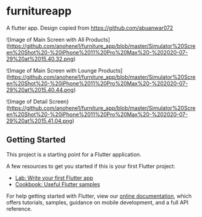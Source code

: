 # furnitureapp

A flutter app. Design copied from https://github.com/abuanwar072

![Image of Main Screen with All Products]
(https://github.com/anohene1/furniture_app/blob/master/Simulator%20Screen%20Shot%20-%20iPhone%2011%20Pro%20Max%20-%202020-07-29%20at%2015.40.32.png)

![Image of Main Screen with Lounge Products]
(https://github.com/anohene1/furniture_app/blob/master/Simulator%20Screen%20Shot%20-%20iPhone%2011%20Pro%20Max%20-%202020-07-29%20at%2015.40.44.png)

![Image of Detail Screen}
(https://github.com/anohene1/furniture_app/blob/master/Simulator%20Screen%20Shot%20-%20iPhone%2011%20Pro%20Max%20-%202020-07-29%20at%2015.41.04.png)

## Getting Started

This project is a starting point for a Flutter application.

A few resources to get you started if this is your first Flutter project:

- [Lab: Write your first Flutter app](https://flutter.dev/docs/get-started/codelab)
- [Cookbook: Useful Flutter samples](https://flutter.dev/docs/cookbook)

For help getting started with Flutter, view our
[online documentation](https://flutter.dev/docs), which offers tutorials,
samples, guidance on mobile development, and a full API reference.
